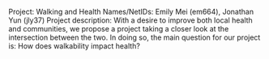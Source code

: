Project: Walking and Health
Names/NetIDs: Emily Mei (em664), Jonathan Yun (jly37)
Project description:
With a desire to improve both local health and communities, we propose a project taking a closer look at the intersection between the two. In doing so, the main question for our project is: How does walkability impact health? 
